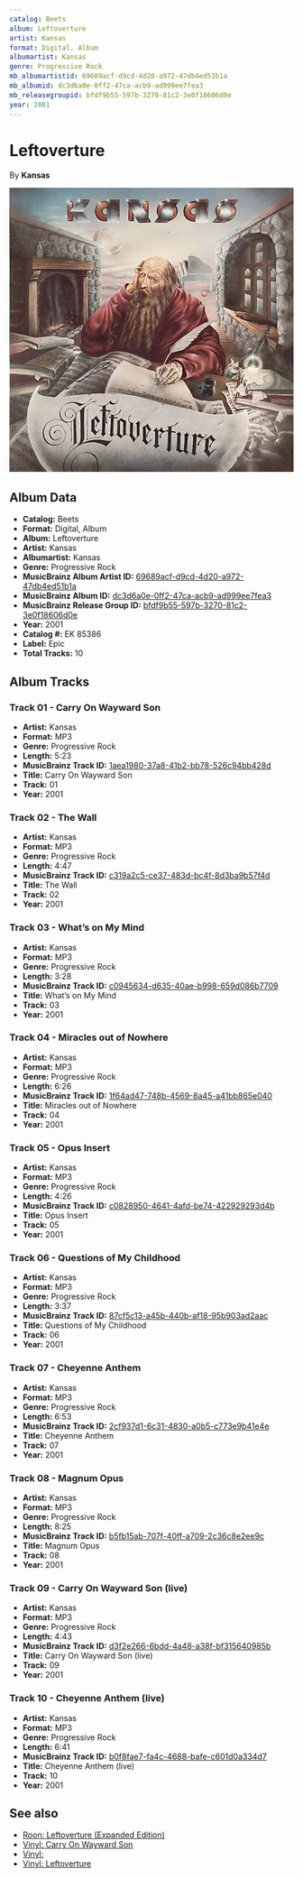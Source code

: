 ```yaml
---
catalog: Beets
album: Leftoverture
artist: Kansas
format: Digital, Album
albumartist: Kansas
genre: Progressive Rock
mb_albumartistid: 69689acf-d9cd-4d20-a972-47db4ed51b1a
mb_albumid: dc3d6a0e-0ff2-47ca-acb9-ad999ee7fea3
mb_releasegroupid: bfdf9b55-597b-3270-81c2-3e0f18606d0e
year: 2001
---
```


# Leftoverture

By **Kansas**

![](../../assets/beetscovers/Kansas-Leftoverture.jpg)

## Album Data

- **Catalog:** Beets
- **Format:** Digital, Album
- **Album:** Leftoverture
- **Artist:** Kansas
- **Albumartist:** Kansas
- **Genre:** Progressive Rock
- **MusicBrainz Album Artist ID:** [69689acf-d9cd-4d20-a972-47db4ed51b1a](https://musicbrainz.org/artist/69689acf-d9cd-4d20-a972-47db4ed51b1a)
- **MusicBrainz Album ID:** [dc3d6a0e-0ff2-47ca-acb9-ad999ee7fea3](https://musicbrainz.org/release/dc3d6a0e-0ff2-47ca-acb9-ad999ee7fea3)
- **MusicBrainz Release Group ID:** [bfdf9b55-597b-3270-81c2-3e0f18606d0e](https://musicbrainz.org/release-group/bfdf9b55-597b-3270-81c2-3e0f18606d0e)
- **Year:** 2001
- **Catalog #:** EK 85386
- **Label:** Epic
- **Total Tracks:** 10

## Album Tracks

### Track 01 - Carry On Wayward Son

- **Artist:** Kansas
- **Format:** MP3
- **Genre:** Progressive Rock
- **Length:** 5:23
- **MusicBrainz Track ID:** [1aea1980-37a8-41b2-bb78-526c94bb428d](https://musicbrainz.org/recording/1aea1980-37a8-41b2-bb78-526c94bb428d)
- **Title:** Carry On Wayward Son
- **Track:** 01
- **Year:** 2001

### Track 02 - The Wall

- **Artist:** Kansas
- **Format:** MP3
- **Genre:** Progressive Rock
- **Length:** 4:47
- **MusicBrainz Track ID:** [c319a2c5-ce37-483d-bc4f-8d3ba9b57f4d](https://musicbrainz.org/recording/c319a2c5-ce37-483d-bc4f-8d3ba9b57f4d)
- **Title:** The Wall
- **Track:** 02
- **Year:** 2001

### Track 03 - What’s on My Mind

- **Artist:** Kansas
- **Format:** MP3
- **Genre:** Progressive Rock
- **Length:** 3:28
- **MusicBrainz Track ID:** [c0945634-d635-40ae-b998-659d086b7709](https://musicbrainz.org/recording/c0945634-d635-40ae-b998-659d086b7709)
- **Title:** What’s on My Mind
- **Track:** 03
- **Year:** 2001

### Track 04 - Miracles out of Nowhere

- **Artist:** Kansas
- **Format:** MP3
- **Genre:** Progressive Rock
- **Length:** 6:26
- **MusicBrainz Track ID:** [1f64ad47-748b-4569-8a45-a41bb865e040](https://musicbrainz.org/recording/1f64ad47-748b-4569-8a45-a41bb865e040)
- **Title:** Miracles out of Nowhere
- **Track:** 04
- **Year:** 2001

### Track 05 - Opus Insert

- **Artist:** Kansas
- **Format:** MP3
- **Genre:** Progressive Rock
- **Length:** 4:26
- **MusicBrainz Track ID:** [c0828950-4641-4afd-be74-422929293d4b](https://musicbrainz.org/recording/c0828950-4641-4afd-be74-422929293d4b)
- **Title:** Opus Insert
- **Track:** 05
- **Year:** 2001

### Track 06 - Questions of My Childhood

- **Artist:** Kansas
- **Format:** MP3
- **Genre:** Progressive Rock
- **Length:** 3:37
- **MusicBrainz Track ID:** [87cf5c13-a45b-440b-af18-95b903ad2aac](https://musicbrainz.org/recording/87cf5c13-a45b-440b-af18-95b903ad2aac)
- **Title:** Questions of My Childhood
- **Track:** 06
- **Year:** 2001

### Track 07 - Cheyenne Anthem

- **Artist:** Kansas
- **Format:** MP3
- **Genre:** Progressive Rock
- **Length:** 6:53
- **MusicBrainz Track ID:** [2cf937d1-6c31-4830-a0b5-c773e9b41e4e](https://musicbrainz.org/recording/2cf937d1-6c31-4830-a0b5-c773e9b41e4e)
- **Title:** Cheyenne Anthem
- **Track:** 07
- **Year:** 2001

### Track 08 - Magnum Opus

- **Artist:** Kansas
- **Format:** MP3
- **Genre:** Progressive Rock
- **Length:** 8:25
- **MusicBrainz Track ID:** [b5fb15ab-707f-40ff-a709-2c36c8e2ee9c](https://musicbrainz.org/recording/b5fb15ab-707f-40ff-a709-2c36c8e2ee9c)
- **Title:** Magnum Opus
- **Track:** 08
- **Year:** 2001

### Track 09 - Carry On Wayward Son (live)

- **Artist:** Kansas
- **Format:** MP3
- **Genre:** Progressive Rock
- **Length:** 4:43
- **MusicBrainz Track ID:** [d3f2e266-6bdd-4a48-a38f-bf315640985b](https://musicbrainz.org/recording/d3f2e266-6bdd-4a48-a38f-bf315640985b)
- **Title:** Carry On Wayward Son (live)
- **Track:** 09
- **Year:** 2001

### Track 10 - Cheyenne Anthem (live)

- **Artist:** Kansas
- **Format:** MP3
- **Genre:** Progressive Rock
- **Length:** 6:41
- **MusicBrainz Track ID:** [b0f8fae7-fa4c-4688-bafe-c601d0a334d7](https://musicbrainz.org/recording/b0f8fae7-fa4c-4688-bafe-c601d0a334d7)
- **Title:** Cheyenne Anthem (live)
- **Track:** 10
- **Year:** 2001


## See also

- [Roon: Leftoverture (Expanded Edition)](../../Roon/Kansas/Leftoverture_Expanded_Edition.md)
- [Vinyl: Carry On Wayward Son](../../Vinyl/Kansas/Carry_On_Wayward_Son.md)
- [Vinyl: ](../../Vinyl/Kansas/Kansas.md)
- [Vinyl: Leftoverture](../../Vinyl/Kansas/Leftoverture.md)

